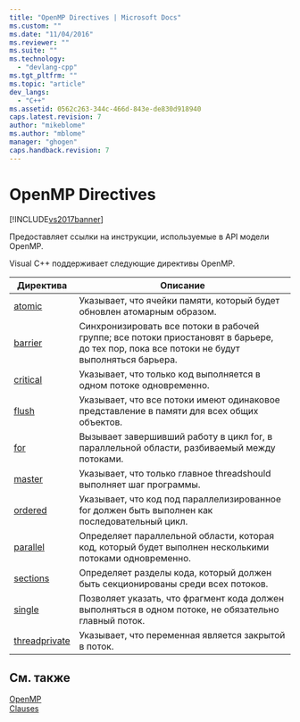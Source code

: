 ```yaml
---
title: "OpenMP Directives | Microsoft Docs"
ms.custom: ""
ms.date: "11/04/2016"
ms.reviewer: ""
ms.suite: ""
ms.technology: 
  - "devlang-cpp"
ms.tgt_pltfrm: ""
ms.topic: "article"
dev_langs: 
  - "C++"
ms.assetid: 0562c263-344c-466d-843e-de830d918940
caps.latest.revision: 7
author: "mikeblome"
ms.author: "mblome"
manager: "ghogen"
caps.handback.revision: 7
---
```

# OpenMP Directives
[!INCLUDE[vs2017banner](../../../assembler/inline/includes/vs2017banner.md)]

Предоставляет ссылки на инструкции, используемые в API модели OpenMP.  
  
 Visual C\+\+ поддерживает следующие директивы OpenMP.  
  
|Директива|Описание|  
|---------------|--------------|  
|[atomic](../../../parallel/openmp/reference/atomic.md)|Указывает, что ячейки памяти, который будет обновлен атомарным образом.|  
|[barrier](../../../parallel/openmp/reference/barrier.md)|Синхронизировать все потоки в рабочей группе; все потоки приостановят в барьере, до тех пор, пока все потоки не будут выполняться барьера.|  
|[critical](../../../parallel/openmp/reference/critical.md)|Указывает, что только код выполняется в одном потоке одновременно.|  
|[flush](../../../parallel/openmp/reference/flush-openmp.md)|Указывает, что все потоки имеют одинаковое представление в памяти для всех общих объектов.|  
|[for](../Topic/for%20\(OpenMP\).md)|Вызывает завершивший работу в цикл for, в параллельной области, разбиваемый между потоками.|  
|[master](../../../parallel/openmp/reference/master.md)|Указывает, что только главное threadshould выполняет шаг программы.|  
|[ordered](../../../parallel/openmp/reference/ordered-openmp-directives.md)|Указывает, что код под параллелизированное for должен быть выполнен как последовательный цикл.|  
|[parallel](../../../parallel/openmp/reference/parallel.md)|Определяет параллельной области, которая код, который будет выполнен несколькими потоками одновременно.|  
|[sections](../../../parallel/openmp/reference/sections-openmp.md)|Определяет разделы кода, который должен быть секционированы среди всех потоков.|  
|[single](../Topic/single.md)|Позволяет указать, что фрагмент кода должен выполняться в одном потоке, не обязательно главный поток.|  
|[threadprivate](../Topic/threadprivate.md)|Указывает, что переменная является закрытой в поток.|  
  
## См. также  
 [OpenMP](../../../parallel/openmp/openmp-in-visual-cpp.md)   
 [Clauses](../../../parallel/openmp/reference/openmp-clauses.md)
